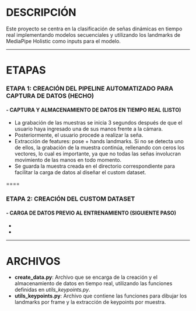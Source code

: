 # DESCRIPCIÓN
Este proyecto se centra en la clasificación de señas dinámicas en tiempo real implementando modelos secuenciales y utilizando los landmarks de MediaPipe Holistic como inputs para el modelo.

----

# ETAPAS
### ETAPA 1: CREACIÓN DEL PIPELINE AUTOMATIZADO PARA CAPTURA DE DATOS (HECHO)
#### - CAPTURA Y ALMACENAMIENTO DE DATOS EN TIEMPO REAL (LISTO)
  - La grabación de las muestras se inicia 3 segundos después de que el usuario haya ingresado una de sus manos frente a la cámara.
  -  Posteriormente, el usuario procede a realizar la seña.
  - Extracción de features: pose + hands landmarks. Si no se detecta uno de ellos, la grabación de la muestra continúa, rellenando con ceros los vectores, lo cual es importante, ya que no todas las señas involucran   movimiento de las manos en todo momento.
  - Se guarda la muestra creada en el directorio correspondiente para facilitar la carga de datos al diseñar el custom dataset.

====

### ETAPA 2: CREACIÓN DEL CUSTOM DATASET
#### - CARGA DE DATOS PREVIO AL ENTRENAMIENTO (SIGUIENTE PASO)
  -
  -
----

# ARCHIVOS
- **create_data.py**: Archivo que se encarga de la creación y el almacenamiento de datos en tiempo real, utilizando las funciones definidas en *utils_keypoints.py*.
- **utils_keypoints.py**: Archivo que contiene las funciones para dibujar los landmarks por frame y la extracción de keypoints por muestra.
